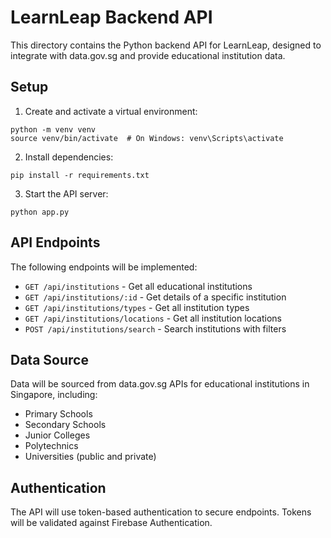 
# LearnLeap Backend API

This directory contains the Python backend API for LearnLeap, designed to integrate with data.gov.sg and provide educational institution data.

## Setup

1. Create and activate a virtual environment:
```
python -m venv venv
source venv/bin/activate  # On Windows: venv\Scripts\activate
```

2. Install dependencies:
```
pip install -r requirements.txt
```

3. Start the API server:
```
python app.py
```

## API Endpoints

The following endpoints will be implemented:

- `GET /api/institutions` - Get all educational institutions
- `GET /api/institutions/:id` - Get details of a specific institution
- `GET /api/institutions/types` - Get all institution types
- `GET /api/institutions/locations` - Get all institution locations
- `POST /api/institutions/search` - Search institutions with filters

## Data Source

Data will be sourced from data.gov.sg APIs for educational institutions in Singapore, including:
- Primary Schools
- Secondary Schools
- Junior Colleges
- Polytechnics
- Universities (public and private)

## Authentication

The API will use token-based authentication to secure endpoints. Tokens will be validated against Firebase Authentication.
